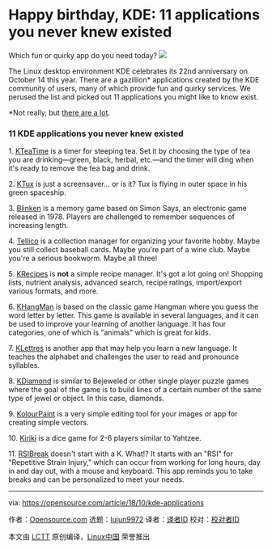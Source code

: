 Happy birthday, KDE: 11 applications you never knew existed
======
Which fun or quirky app do you need today?
![](https://opensource.com/sites/default/files/styles/image-full-size/public/lead-images/BIZ_DebucketizeOrgChart_A.png?itok=RB3WBeQQ)

The Linux desktop environment KDE celebrates its 22nd anniversary on October 14 this year. There are a gazillion* applications created by the KDE community of users, many of which provide fun and quirky services. We perused the list and picked out 11 applications you might like to know exist.

*Not really, but [there are a lot][1].

### 11 KDE applications you never knew existed

1\. [KTeaTime][2] is a timer for steeping tea. Set it by choosing the type of tea you are drinking—green, black, herbal, etc.—and the timer will ding when it's ready to remove the tea bag and drink.

2\. [KTux][3] is just a screensaver... or is it? Tux is flying in outer space in his green spaceship.

3\. [Blinken][4] is a memory game based on Simon Says, an electronic game released in 1978. Players are challenged to remember sequences of increasing length.

4\. [Tellico][5] is a collection manager for organizing your favorite hobby. Maybe you still collect baseball cards. Maybe you're part of a wine club. Maybe you're a serious bookworm. Maybe all three!

5\. [KRecipes][6] is **not** a simple recipe manager. It's got a lot going on! Shopping lists, nutrient analysis, advanced search, recipe ratings, import/export various formats, and more.

6\. [KHangMan][7] is based on the classic game Hangman where you guess the word letter by letter. This game is available in several languages, and it can be used to improve your learning of another language. It has four categories, one of which is "animals" which is great for kids.

7\. [KLettres][8] is another app that may help you learn a new language. It teaches the alphabet and challenges the user to read and pronounce syllables.

8\. [KDiamond][9] is similar to Bejeweled or other single player puzzle games where the goal of the game is to build lines of a certain number of the same type of jewel or object. In this case, diamonds.

9\. [KolourPaint][10] is a very simple editing tool for your images or app for creating simple vectors.

10\. [Kiriki][11] is a dice game for 2-6 players similar to Yahtzee.

11\. [RSIBreak][12] doesn't start with a K. What!? It starts with an "RSI" for "Repetitive Strain Injury," which can occur from working for long hours, day in and day out, with a mouse and keyboard. This app reminds you to take breaks and can be personalized to meet your needs.

--------------------------------------------------------------------------------

via: https://opensource.com/article/18/10/kde-applications

作者：[Opensource.com][a]
选题：[lujun9972][b]
译者：[译者ID](https://github.com/译者ID)
校对：[校对者ID](https://github.com/校对者ID)

本文由 [LCTT](https://github.com/LCTT/TranslateProject) 原创编译，[Linux中国](https://linux.cn/) 荣誉推出

[a]: https://opensource.com
[b]: https://github.com/lujun9972
[1]: https://www.kde.org/applications/
[2]: https://www.kde.org/applications/games/kteatime/
[3]: https://userbase.kde.org/KTux
[4]: https://www.kde.org/applications/education/blinken
[5]: http://tellico-project.org/
[6]: https://www.kde.org/applications/utilities/krecipes/
[7]: https://edu.kde.org/khangman/
[8]: https://edu.kde.org/klettres/
[9]: https://games.kde.org/game.php?game=kdiamond
[10]: https://www.kde.org/applications/graphics/kolourpaint/
[11]: https://www.kde.org/applications/games/kiriki/
[12]: https://userbase.kde.org/RSIBreak
